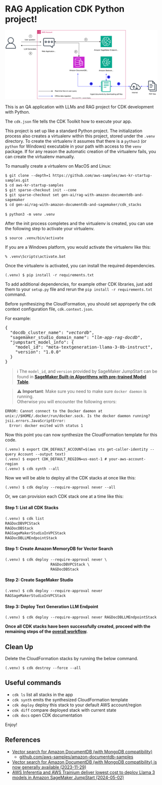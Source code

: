 
# RAG Application CDK Python project!

![rag_with_docdb_sagemaker_arch](./rag_with_docdb_sagemaker_arch.svg)

This is an QA application with LLMs and RAG project for CDK development with Python.

The `cdk.json` file tells the CDK Toolkit how to execute your app.

This project is set up like a standard Python project.  The initialization
process also creates a virtualenv within this project, stored under the `.venv`
directory.  To create the virtualenv it assumes that there is a `python3`
(or `python` for Windows) executable in your path with access to the `venv`
package. If for any reason the automatic creation of the virtualenv fails,
you can create the virtualenv manually.

To manually create a virtualenv on MacOS and Linux:

```
$ git clone --depth=1 https://github.com/aws-samples/aws-kr-startup-samples.git
$ cd aws-kr-startup-samples
$ git sparse-checkout init --cone
$ git sparse-checkout set gen-ai/rag-with-amazon-documentdb-and-sagemaker
$ cd gen-ai/rag-with-amazon-documentdb-and-sagemaker/cdk_stacks

$ python3 -m venv .venv
```

After the init process completes and the virtualenv is created, you can use the following
step to activate your virtualenv.

```
$ source .venv/bin/activate
```

If you are a Windows platform, you would activate the virtualenv like this:

```
% .venv\Scripts\activate.bat
```

Once the virtualenv is activated, you can install the required dependencies.

```
(.venv) $ pip install -r requirements.txt
```

To add additional dependencies, for example other CDK libraries, just add
them to your `setup.py` file and rerun the `pip install -r requirements.txt`
command.

Before synthesizing the CloudFormation, you should set approperly the cdk context configuration file, `cdk.context.json`.

For example:

<pre>
{
  "docdb_cluster_name": "<i>vectordb</i>",
  "sagemaker_studio_domain_name": "<i>llm-app-rag-docdb</i>",
  "jumpstart_model_info": {
    "model_id": "meta-textgeneration-llama-3-8b-instruct",
    "version": "1.0.0"
  }
}
</pre>

> :information_source: The `model_id`, and `version` provided by SageMaker JumpStart can be found in [**SageMaker Built-in Algorithms with pre-trained Model Table**](https://sagemaker.readthedocs.io/en/stable/doc_utils/pretrainedmodels.html).

> :warning: **Important**: Make sure you need to make sure `docker daemon` is running.<br/>
> Otherwise you will encounter the following errors:

  ```
  ERROR: Cannot connect to the Docker daemon at unix://$HOME/.docker/run/docker.sock. Is the docker daemon running?
  jsii.errors.JavaScriptError:
    Error: docker exited with status 1
  ```

Now this point you can now synthesize the CloudFormation template for this code.

```
(.venv) $ export CDK_DEFAULT_ACCOUNT=$(aws sts get-caller-identity --query Account --output text)
(.venv) $ export CDK_DEFAULT_REGION=us-east-1 # your-aws-account-region
(.venv) $ cdk synth --all
```

Now we will be able to deploy all the CDK stacks at once like this:

```
(.venv) $ cdk deploy --require-approval never --all
```

Or, we can provision each CDK stack one at a time like this:

#### Step 1: List all CDK Stacks

```
(.venv) $ cdk list
RAGDocDBVPCStack
RAGDocDBStack
RAGSageMakerStudioInVPCStack
RAGDocDBLLMEndpointStack
```

#### Step 1: Create Amazon MemoryDB for Vector Search

```
(.venv) $ cdk deploy --require-approval never \
                     RAGDocDBVPCStack \
                     RAGDocDBStack
```

#### Step 2: Create SageMaker Studio

```
(.venv) $ cdk deploy --require-approval never RAGSageMakerStudioInVPCStack
```

#### Step 3: Deploy Text Generation LLM Endpoint

```
(.venv) $ cdk deploy --require-approval never RAGDocDBLLMEndpointStack
```

**Once all CDK stacks have been successfully created, proceed with the remaining steps of the [overall workflow](../README.md#overall-workflow).**


## Clean Up

Delete the CloudFormation stacks by running the below command.

```
(.venv) $ cdk destroy --force --all
```

## Useful commands

 * `cdk ls`          list all stacks in the app
 * `cdk synth`       emits the synthesized CloudFormation template
 * `cdk deploy`      deploy this stack to your default AWS account/region
 * `cdk diff`        compare deployed stack with current state
 * `cdk docs`        open CDK documentation

Enjoy!

## References

 * [Vector search for Amazon DocumentDB (with MongoDB compatibility)](https://docs.aws.amazon.com/documentdb/latest/developerguide/vector-search.html)
   * [github.com/aws-samples/amazon-documentdb-samples](https://github.com/aws-samples/amazon-documentdb-samples/)
 * [Vector search for Amazon DocumentDB (with MongoDB compatibility) is now generally available (2023-11-29)](https://aws.amazon.com/blogs/aws/vector-search-for-amazon-documentdb-with-mongodb-compatibility-is-now-generally-available/)
 * [AWS Inferentia and AWS Trainium deliver lowest cost to deploy Llama 3 models in Amazon SageMaker JumpStart (2024-05-02)](https://aws.amazon.com/blogs/machine-learning/aws-inferentia-and-aws-trainium-deliver-lowest-cost-to-deploy-llama-3-models-in-amazon-sagemaker-jumpstart/)
